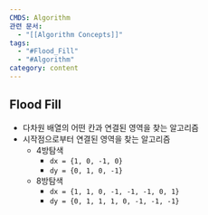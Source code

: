 ```yaml
---
CMDS: Algorithm
관련 문서:
  - "[[Algorithm Concepts]]"
tags:
  - "#Flood_Fill"
  - "#Algorithm"
category: content
---
```

## Flood Fill
- 다차원 배열의 어떤 칸과 연결된 영역을 찾는 알고리즘
- 시작점으로부터 연결된 영역을 찾는 알고리즘
	- 4방탐색
		- `dx = {1, 0, -1, 0}`
		- `dy = {0, 1, 0, -1}`
	- 8방탐색
		- `dx = {1, 1, 0, -1, -1, -1, 0, 1}`
		- `dy = {0, 1, 1, 1, 0, -1, -1, -1}`
